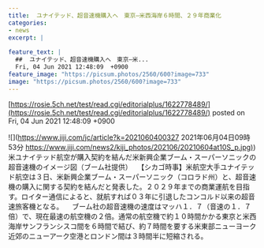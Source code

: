 ```yaml
---
title:  ユナイテッド、超音速機購入へ　東京—米西海岸６時間、２９年商業化  
categories:
- news
excerpt: |
  
feature_text: |
  ##  ユナイテッド、超音速機購入へ　東京—米...
  Fri, 04 Jun 2021 12:48:09  +0900
feature_image: "https://picsum.photos/2560/600?image=733"
image: "https://picsum.photos/2560/600?image=733"
---
```


[https://rosie.5ch.net/test/read.cgi/editorialplus/1622778489/](https://rosie.5ch.net/test/read.cgi/editorialplus/1622778489/)
posted on Fri, 04 Jun 2021 12:48:09  +0900

<!--more-->

![](https://www.jiji.com/jc/article?k=2021060400327 2021年06月04日09時53分 [https://www.jiji.com/news2/kiji_photos/202106/20210604at10S_p.jpg)](https://www.jiji.com/news2/kiji_photos/202106/20210604at10S_p.jpg)) 米ユナイテッド航空が購入契約を結んだ米新興企業ブーム・スーパーソニックの超音速機のイメージ図（ブーム社提供） 　【シカゴ時事】米航空大手ユナイテッド航空は３日、米新興企業ブーム・スーパーソニック（コロラド州）と、超音速機の購入に関する契約を結んだと発表した。２０２９年までの商業運航を目指す。ロイター通信によると、就航すれば０３年に引退したコンコルド以来の超音速旅客機となる。 　ブーム社の超音速機の速度はマッハ１．７（音速の１．７倍）で、現在最速の航空機の２倍。通常の航空機で約１０時間かかる東京と米西海岸サンフランシスコ間を６時間で結び、約７時間を要する米東部ニューヨーク近郊のニューアーク空港とロンドン間は３時間半に短縮される。
